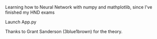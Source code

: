 Learning how to Neural Network with numpy and mathplotlib,
since I've finished my HND exams



Launch App.py


Thanks to Grant Sanderson (3blue1brown) for the theory.
